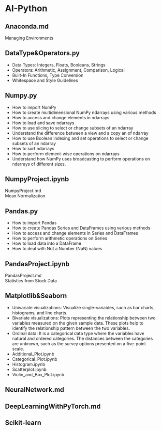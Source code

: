 
# AI-Python
## Anaconda.md
Managing Environments
## DataType&Operators.py
- Data Types: Integers, Floats, Booleans, Strings
- Operators: Arithmetic, Assignment, Comparison, Logical
- Built-In Functions, Type Conversion
- Whitespace and Style Guidelines
## Numpy.py
- How to import NumPy
- How to create multidimensional NumPy ndarrays using various methods
- How to access and change elements in ndarrays
- How to load and save ndarrays
- How to use slicing to select or change subsets of an ndarray
- Understand the difference between a view and a copy an of ndarray
- How to use Boolean indexing and set operations to select or change subsets of an ndarray
- How to sort ndarrays
- How to perform element-wise operations on ndarrays
- Understand how NumPy uses broadcasting to perform operations on ndarrays of different sizes.
## NumpyProject.ipynb
NumpyProject.md  
Mean Normalization
## Pandas.py
- How to import Pandas
- How to create Pandas Series and DataFrames using various methods
- How to access and change elements in Series and DataFrames
- How to perform arithmetic operations on Series
- How to load data into a DataFrame
- How to deal with Not a Number (NaN) values
## PandasProject.ipynb
PandasProject.md  
Statistics from Stock Data
## Matplotlib&Seaborn
- Univariate visualizations: Visualize single-variables, such as bar charts, histograms, and line charts.
- Bivariate visualizations: Plots representing the relationship between two variables measured on the given sample data. These plots help to identify the relationship pattern between the two variables.
- Ordinal data: It is a categorical data type where the variables have natural and ordered categories. The distances between the categories are unknown, such as the survey options presented on a five-point scale.
- Additional_Plot.ipynb
- Categorical_Plot.ipynb
- Histogram.ipynb
- Scatterplot.ipynb
- Violin_and_Box_Plot.ipynb
## NeuralNetwork.md
## DeepLearningWithPyTorch.md
## Scikit-learn
